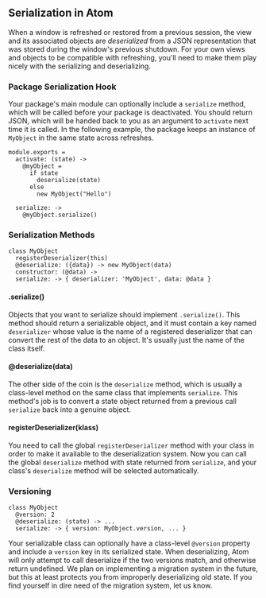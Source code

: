 ## Serialization in Atom

When a window is refreshed or restored from a previous session, the view and its
associated objects are *deserialized* from a JSON representation that was stored
during the window's previous shutdown. For your own views and objects to be
compatible with refreshing, you'll need to make them play nicely with the
serializing and deserializing.

### Package Serialization Hook

Your package's main module can optionally include a `serialize` method, which
will be called before your package is deactivated. You should return JSON, which
will be handed back to you as an argument to `activate` next time it is called.
In the following example, the package keeps an instance of `MyObject` in the
same state across refreshes.

```coffee-script
module.exports =
  activate: (state) ->
    @myObject =
      if state
        deserialize(state)
      else
        new MyObject("Hello")

  serialize: ->
    @myObject.serialize()
```

### Serialization Methods

```coffee-script
class MyObject
  registerDeserializer(this)
  @deserialize: ({data}) -> new MyObject(data)
  constructor: (@data) ->
  serialize: -> { deserializer: 'MyObject', data: @data }
```

#### .serialize()
Objects that you want to serialize should implement `.serialize()`. This method
should return a serializable object, and it must contain a key named
`deserializer` whose value is the name of a registered deserializer that can
convert the rest of the data to an object. It's usually just the name of the
class itself.

#### @deserialize(data)
The other side of the coin is the `deserialize` method, which is usually a
class-level method on the same class that implements `serialize`. This method's
job is to convert a state object returned from a previous call `serialize` back
into a genuine object.

#### registerDeserializer(klass)
You need to call the global `registerDeserializer` method with your class in
order to make it available to the deserialization system. Now you can call the
global `deserialize` method with state returned from `serialize`, and your
class's `deserialize` method will be selected automatically.

### Versioning

```coffee-script
class MyObject
  @version: 2
  @deserialize: (state) -> ...
  serialize: -> { version: MyObject.version, ... }
```

Your serializable class can optionally have a class-level `@version` property
and include a `version` key in its serialized state. When deserializing, Atom
will only attempt to call deserialize if the two versions match, and otherwise
return undefined. We plan on implementing a migration system in the future, but
this at least protects you from improperly deserializing old state. If you find
yourself in dire need of the migration system, let us know.
